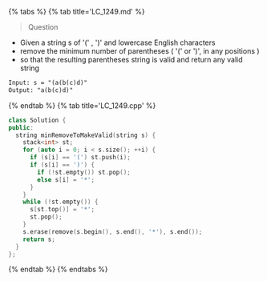 {% tabs %}
{% tab title='LC_1249.md' %}

> Question

* Given a string s of '(' , ')' and lowercase English characters
* remove the minimum number of parentheses ( '(' or ')', in any positions )
* so that the resulting parentheses string is valid and return any valid string

```txt
Input: s = "(a(b(c)d)"
Output: "a(b(c)d)"
```

{% endtab %}
{% tab title='LC_1249.cpp' %}

```cpp
class Solution {
public:
  string minRemoveToMakeValid(string s) {
    stack<int> st;
    for (auto i = 0; i < s.size(); ++i) {
      if (s[i] == '(') st.push(i);
      if (s[i] == ')') {
        if (!st.empty()) st.pop();
        else s[i] = '*';
      }
    }
    while (!st.empty()) {
      s[st.top()] = '*';
      st.pop();
    }
    s.erase(remove(s.begin(), s.end(), '*'), s.end());
    return s;
  }
};
```

{% endtab %}
{% endtabs %}
